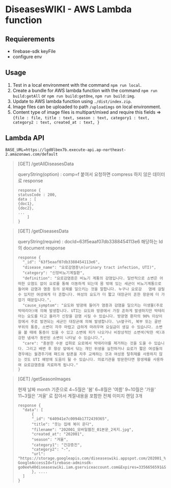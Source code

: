 # DiseasesWIKI - AWS Lambda function

## Requierements
* firebase-sdk keyFile
* configure env

## Usage
1. Test in a local environment with the command `npm run local`.
2. Create a bundle for AWS lambda function with the command `npm run build:getAll` or `npm run build:getOne`, `npm run build:img`. 
3. Update to AWS lambda function using `./dist/index.zip`.
4. Image files can be uploaded to path `/uploadimgs` on local environment.
5. Content type of image files is multipart/mixed and require this fields => ```{file : file, title : text, season : text, category1 : text, category2 : text, created_at : text, } ```

## Lambda API
`BASE_URL=https://lgd0lbex7b.execute-api.ap-northeast-2.amazonaws.com/default`

>[GET] /getAllDiseasesData
> 
> queryString(option) : comp=f 붙여서 요청하면 compress 하지 않은 데이터로 response
> ```
> response {
> statusCode : 200,
> data : [
> {doc1},
> {doc2},
> ...
>     ]
> }



> [GET] /getDiseasesData
> 
> queryString(require) : docId=63f5eaaf07db3388454113e6 해당하는 Id 의 document response
> ```
> response {
>   "_id": "63f5eaaf07db3388454113e6",
>   "disease_name": "요로감염증\n(urinary tract infection, UTI)",
>   "category": "신장비뇨기계질환",
>   "definition": "요로감염증은 비뇨기 계통의 감염입니다. 일반적으로 소변은 어떠한 오염도 없이 요로를 통해 이동하게 되는데 몸 밖에 있는 세균이 비뇨기계통으로 들어와 감염과 염증 등의 문제를 일으키는 것을 말합니다. 누구나 요로감   염에 걸릴 수 있지만 여성에게 더 흔합니다. 여성의 요도가 더 짧고 대장균이 흔한 항문에 더 가깝기 때문입니다.",
>   "cause_symptom": "요도와 방광에 들어가 염증과 감염을 일으키는 미생물(주로 박테리아)에 의해 발생합니다. UTI는 요도와 방광에서 가장 흔하게 발생하지만 박테리아는 요도를 타고 올라가 신장을 감염 시킬 수 있습니다. 방광염 환자의 90% 이상이 장에서 주로 발견되는 세균인 대장균에 의해 발생합니다. \n옆구리, 복부 또는 골반 부위의 통증, 소변이 자주 마렵고 급하게 마려우며 요실금이 생길 수 있습니다. 소변을 볼 때에 통증이 있을 수 있고 소변에 피가 나오거나 비장상적인 소변색(탁한 색)과 강한 냄새가 동반된 소변이 나타날 수 있습니다.",
>   "care": "충분한 수분 섭취로 요로에서 박테리아를 제거하는 것을 도울 수 있습니다. 그리고 배변 후 항상 앞에서 닦는 개인 위생을 실천하거나 요로가 짧은 여성들의 경우에는 월경주기에 패드와 탐폰을 자주 교체하는 것과 여성용 탈취제를 사용하지 않는 것도 UTI 예방에 도움이 될 수 있습니다. 의료기관을 방문한다면 항생제를 사용하여 요로감염증을 치료하게 됩니다."
> }

> [GET] /getSeasonImages
> 
> 현재 날짜 month 기준으로 4~5월은 '봄' 6~8월은 '여름' 9~10월은 '가을' 11~3월은 '겨울' 로 잡아서 계절내용을 포함한 전체 이미지 랜덤 3개 
> ```
> response {
>   "data": [
>       {
>       "_id": "640941e7c0094b1772439365",
>       "title": "웃는 집에 복이 온다",
>       "filename": "202001_모바일웹진_01본문_2꼭지.jpg",
>       "created_at": "202001",
>       "season": "겨울",
>       "category1": "건강증진",
>       "category2": "-",
>       "url": "https://storage.googleapis.com/diseaseswiki.appspot.com/202001_%E1%84%86%E1%85%A9%E1%84%87%E1%85%A1%E1%84%8B%E1%85%B5%E1%86%AF%E1%84%8B%E1%85%B0%E1%86%B8%E1%84%8C%E1%85%B5%E1%86%AB_01%E1%84%87%E1%85%A9%E1%86%AB%E1%84%86%E1%85%AE%E1%86%AB_2%E1%84%81%E1%85%A9%E1%86%A8%E1%84%8C%E1%85%B5.jpg?GoogleAccessId=firebase-adminsdk-go0ee%40diseaseswiki.iam.gserviceaccount.com&Expires=3356656591&Signature=h9a%2Fi47mqEoye4y0hLVlSfwh2Sx8SMATTdSEJT5kD13b0lyQFBNxQlF773VnI3hHSau6mQG2aREGEnFxI9QG%2FqMhcRXg8dW5LUPwUJ0klcl3ZtZvqHc7PUoA9Tj8k3AZezJVHObO%2FeJKnrP50F87M5PA%2F22yMb%2BEmVwFa8xxiNSCxCf8XaSMXr8SqGu7oEyrZD5PwT5Ed%2BQiMx1Yv1KxK0TSL1faNT3temqig0LzcacaGwKWHK2k5771Osq73BjJjJeldpMxgxZUZNMGx%2ByQu1FGhE4Hp1jKrRTo7Ql1ONWSoueIIETdSOo1Xy0SpdH3qjhdJf8FkT7nVZoJqb9pWg%3D%3D"
>       }, ....
>   ]
> }
